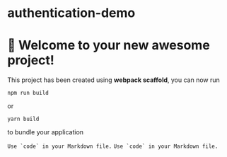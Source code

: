 # authentication-demo
# 🚀 Welcome to your new awesome project!

This project has been created using **webpack scaffold**, you can now run

```
npm run build
```

or

```
yarn build
```

to bundle your application


``Use `code` in your Markdown file.``
```Use `code` in your Markdown file.```
